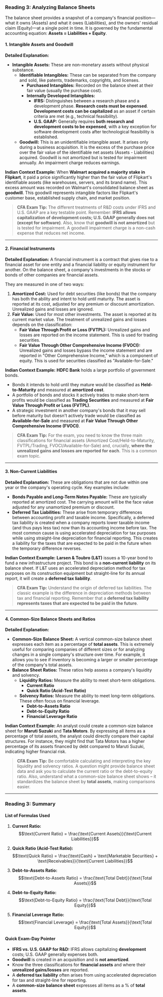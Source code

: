 ### **Reading 3: Analyzing Balance Sheets**

The balance sheet provides a snapshot of a company's financial position—what it owns (Assets) and what it owes (Liabilities), and the owners' residual claim (Equity)—at a single point in time. It is governed by the fundamental accounting equation: **Assets = Liabilities + Equity**.

#### **1. Intangible Assets and Goodwill**

**Detailed Explanation:**
* **Intangible Assets:** These are non-monetary assets without physical substance.
    * **Identifiable Intangibles:** These can be separated from the company and sold, like patents, trademarks, copyrights, and licenses.
        * **Purchased Intangibles:** Recorded on the balance sheet at their fair value (usually the purchase cost).
        * **Internally Developed Intangibles:**
            * **IFRS:** Distinguishes between a research phase and a development phase. **Research costs must be expensed**. **Development costs can be capitalized** as an asset if certain criteria are met (e.g., technical feasibility).
            * **U.S. GAAP:** Generally requires **both research and development costs to be expensed**, with a key exception for software development costs after technological feasibility is established.
    * **Goodwill:** This is an unidentifiable intangible asset. It arises only during a business acquisition. It is the excess of the purchase price over the fair value of the identifiable net assets (Assets - Liabilities) acquired. Goodwill is not amortized but is tested for impairment annually. An impairment charge reduces earnings.

**Indian Context Example:**
When **Walmart acquired a majority stake in Flipkart**, it paid a price significantly higher than the fair value of Flipkart's identifiable assets (like warehouses, servers, and its brand name). This excess amount was recorded on Walmart's consolidated balance sheet as **goodwill**. This goodwill represents intangible factors like Flipkart's customer base, established supply chain, and market position.

> **CFA Exam Tip:**
> The different treatments of R&D costs under IFRS and U.S. GAAP are a key testable point. Remember: **IFRS allows capitalization of development costs; U.S. GAAP generally does not (except for software)**. Also, know that **goodwill is not amortized** but is tested for impairment. A goodwill impairment charge is a non-cash expense that reduces net income.

---

#### **2. Financial Instruments**

**Detailed Explanation:**
A financial instrument is a contract that gives rise to a financial asset for one entity and a financial liability or equity instrument for another. On the balance sheet, a company's investments in the stocks or bonds of other companies are financial assets.

They are measured in one of two ways:
1.  **Amortized Cost:** Used for debt securities (like bonds) that the company has both the ability and intent to hold until maturity. The asset is reported at its cost, adjusted for any premium or discount amortization. Unrealized gains and losses are ignored.
2.  **Fair Value:** Used for most other investments. The asset is reported at its current market value. The treatment of unrealized gains and losses depends on the classification:
    * **Fair Value Through Profit or Loss (FVTPL):** Unrealized gains and losses are reported on the income statement. This is used for trading securities.
    * **Fair Value Through Other Comprehensive Income (FVOCI):** Unrealized gains and losses bypass the income statement and are reported in "Other Comprehensive Income," which is a component of equity. This is used for securities classified as "Available-for-Sale."

**Indian Context Example:**
**HDFC Bank** holds a large portfolio of government bonds.
* Bonds it intends to hold until they mature would be classified as **Held-to-Maturity** and measured at **amortized cost**.
* A portfolio of bonds and stocks it actively trades to make short-term profits would be classified as **Trading Securities** and measured at **Fair Value Through Profit or Loss (FVTPL)**.
* A strategic investment in another company's bonds that it may sell before maturity but doesn't actively trade would be classified as **Available-for-Sale** and measured at **Fair Value Through Other Comprehensive Income (FVOCI)**.

> **CFA Exam Tip:**
> For the exam, you need to know the three main classifications for financial assets (Amortized Cost/Held-to-Maturity, FVTPL/Trading, FVOCI/Available-for-Sale) and, crucially, **where the unrealized gains and losses are reported for each**. This is a common exam topic.

---

#### **3. Non-Current Liabilities**

**Detailed Explanation:**
These are obligations that are not due within one year or the company's operating cycle. Key examples include:

* **Bonds Payable and Long-Term Notes Payable:** These are typically reported at amortized cost. The carrying amount will be the face value adjusted for any unamortized premium or discount.
* **Deferred Tax Liabilities:** These arise from temporary differences between accounting profit and taxable income. Specifically, a deferred tax liability is created when a company reports lower taxable income (and thus pays less tax) now than its accounting income before tax. The most common cause is using accelerated depreciation for tax purposes while using straight-line depreciation for financial reporting. This creates a liability for the taxes that are expected to be paid in the future when the temporary difference reverses.

**Indian Context Example:**
**Larsen & Toubro (L&T)** issues a 10-year bond to fund a new infrastructure project. This bond is a **non-current liability** on its balance sheet. If L&T uses an accelerated depreciation method for tax purposes on its construction equipment but straight-line for its annual report, it will create a **deferred tax liability**.

> **CFA Exam Tip:**
> Understand the origin of deferred tax liabilities. The classic example is the difference in depreciation methods between tax and financial reporting. Remember that a **deferred tax liability represents taxes that are expected to be paid in the future**.

---

#### **4. Common-Size Balance Sheets and Ratios**

**Detailed Explanation:**
* **Common-Size Balance Sheet:** A vertical common-size balance sheet expresses each item as a percentage of **total assets**. This is extremely useful for comparing companies of different sizes or for analyzing changes in a single company's structure over time. For example, it allows you to see if inventory is becoming a larger or smaller percentage of the company's total assets.
* **Balance Sheet Ratios:** These ratios help assess a company's liquidity and solvency.
    * **Liquidity Ratios:** Measure the ability to meet short-term obligations.
        * **Current Ratio**
        * **Quick Ratio (Acid-Test Ratio)**
    * **Solvency Ratios:** Measure the ability to meet long-term obligations. These often focus on financial leverage.
        * **Debt-to-Assets Ratio**
        * **Debt-to-Equity Ratio**
        * **Financial Leverage Ratio**

**Indian Context Example:**
An analyst could create a common-size balance sheet for **Maruti Suzuki** and **Tata Motors**. By expressing all items as a percentage of total assets, the analyst could directly compare their capital structures. For instance, they might find that Tata Motors has a higher percentage of its assets financed by debt compared to Maruti Suzuki, indicating higher financial risk.

> **CFA Exam Tip:**
> Be comfortable calculating and interpreting the key liquidity and solvency ratios. A question might provide balance sheet data and ask you to calculate the current ratio or the debt-to-equity ratio. Also, understand what a common-size balance sheet shows – it standardizes the balance sheet by **total assets**, making comparisons easier.

***

### **Reading 3: Summary**

#### **List of Formulas Used**
1.  **Current Ratio:**
    $$\text{Current Ratio} = \frac{\text{Current Assets}}{\text{Current Liabilities}}$$

2.  **Quick Ratio (Acid-Test Ratio):**
    $$\text{Quick Ratio} = \frac{\text{Cash} + \text{Marketable Securities} + \text{Receivables}}{\text{Current Liabilities}}$$

3.  **Debt-to-Assets Ratio:**
    $$\text{Debt-to-Assets Ratio} = \frac{\text{Total Debt}}{\text{Total Assets}}$$

4.  **Debt-to-Equity Ratio:**
    $$\text{Debt-to-Equity Ratio} = \frac{\text{Total Debt}}{\text{Total Equity}}$$

5.  **Financial Leverage Ratio:**
    $$\text{Financial Leverage} = \frac{\text{Total Assets}}{\text{Total Equity}}$$

#### **Quick Exam-Day Pointer**
* **IFRS vs. U.S. GAAP for R&D:** IFRS allows capitalizing **development** costs; U.S. GAAP generally expenses both.
* **Goodwill** is created in an acquisition and is **not amortized**.
* Know the three classifications for **financial assets** and where their **unrealized gains/losses** are reported.
* A **deferred tax liability** often arises from using accelerated depreciation for tax and straight-line for reporting.
* A **common-size balance sheet** expresses all items as a % of **total assets**.

